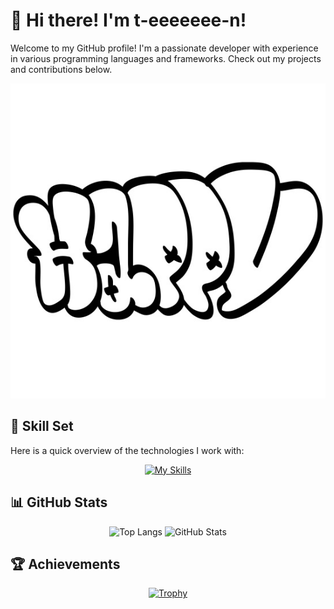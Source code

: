 # 👋 Hi there! I'm t-eeeeeee-n!

Welcome to my GitHub profile! I'm a passionate developer with experience in various programming languages and frameworks. Check out my projects and contributions below.
<div align="center" height="50px">
  <img src="./profile-picture.jpg" />
</div>

## 🚀 Skill Set

Here is a quick overview of the technologies I work with:

<div align="center">
  <a href="https://skillicons.dev">
    <img src="https://skillicons.dev/icons?i=py,go,java,js,ts,dotnet,react,nextjs,vue,nuxtjs,fastapi,express,spring,prisma,selenium,tailwindcss,bootstrap,vite,webpack,aws,gcp,docker,githubactions,vercel,terraform,postgres,mysql,mongodb,git,github,gitlab,eclipse,gradle,nodejs,postman,powershell&perline=10" alt="My Skills"/>
  </a>  
</div>

## 📊 GitHub Stats

<p align="center"> 
  <img alt="Top Langs" height="150px" src="https://github-readme-stats.vercel.app/api/top-langs/?username=t-eeeeeee-n&layout=compact&count_private=true&show_icons=true&theme=onedark" />
  <img alt="GitHub Stats" height="150px" src="https://github-readme-stats.vercel.app/api?username=t-eeeeeee-n&count_private=true&show_icons=true&theme=onedark" />
</p>

## 🏆 Achievements

<p align="center">
  <a href="https://github.com/ryo-ma/github-profile-trophy">
    <img alt="Trophy" src="https://github-profile-trophy.vercel.app/?username=t-eeeeeee-n&theme=onedark&column=7" />
  </a>
</p>


